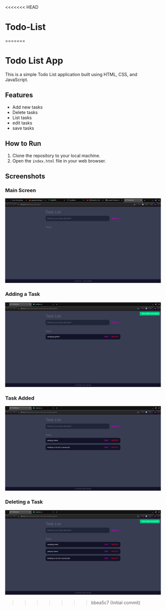 <<<<<<< HEAD
# Todo-List
=======
# Todo List App

This is a simple Todo List application built using HTML, CSS, and JavaScript.

## Features

- Add new tasks
- Delete tasks
- List tasks
- edit tasks
- save tasks

## How to Run

1. Clone the repository to your local machine.
2. Open the `index.html` file in your web browser.

## Screenshots

### Main Screen
![Main Screen](screenshot1.png)

### Adding a Task
![Adding a Task](screenshot2.png)

### Task Added
![Task Added](screenshot3.png)

### Deleting a Task
![Deleting a Task](screenshot4.png)
>>>>>>> bbea5c7 (Initial commit)
